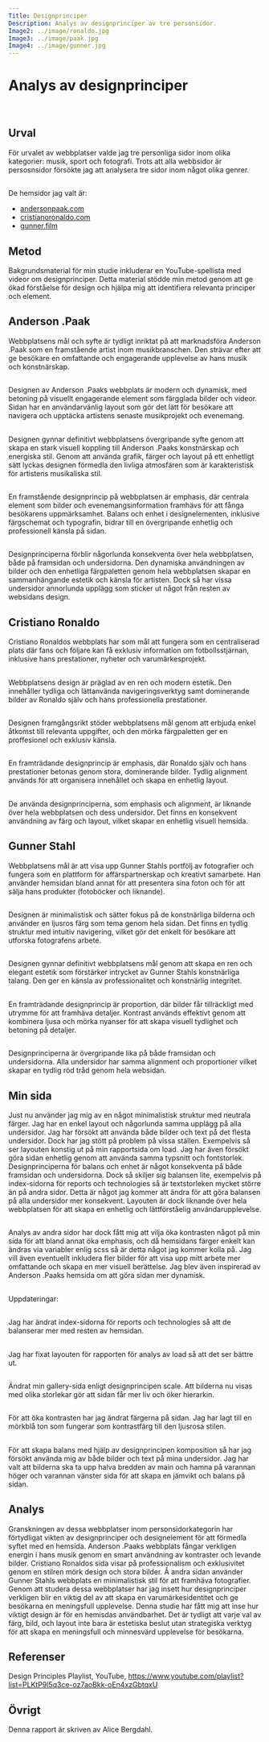```yaml
---
Title: Designprinciper
Description: Analys av designprinciper av tre personsidor.
Image2: ../image/ronaldo.jpg
Image3: ../image/paak.jpg
Image4: ../image/gunner.jpg
---
```


<div class="text-box box1full">
<h1>Analys av designprinciper</h1>


<br>
<h2> </h2>
<h2>Urval</h2>
För urvalet av webbplatser valde jag tre personliga sidor inom olika kategorier: musik, sport och fotografi. Trots att alla webbsidor är persosnsidor försökte jag att analysera tre sidor inom något olika genrer. 
<h2> </h2>
De hemsidor jag valt är:
<ul>
    <li><a href="https://andersonpaak.com/">andersonpaak.com</a></li>
    <li><a href="https://www.cristianoronaldo.com/#cr7">cristianoronaldo.com</a></li>
    <li><a href="https://www.gunner.film/">gunner.film</a></li>
</ul>
<h2> </h2>
<h2>Metod</h2>
Bakgrundsmaterial för min studie inkluderar en YouTube-spellista med videor om designprinciper. Detta material stödde min metod genom att ge ökad förståelse för design och hjälpa mig att identifiera relevanta principer och element.

</div>

<div class="right-box text-box box4">
<h2>Anderson .Paak</h2>
Webbplatsens mål och syfte är tydligt inriktat på att marknadsföra Anderson .Paak som en framstående artist inom musikbranschen. Den strävar efter att ge besökare en omfattande och engagerande upplevelse av hans musik och konstnärskap.
<h2> </h2>
Designen av Anderson .Paaks webbplats är modern och dynamisk, med betoning på visuellt engagerande element som färgglada bilder och videor. Sidan har en användarvänlig layout som gör det lätt för besökare att navigera och upptäcka artistens senaste musikprojekt och evenemang.
<h2> </h2>
Designen gynnar definitivt webbplatsens övergripande syfte genom att skapa en stark visuell koppling till Anderson .Paaks konstnärskap och energiska stil. Genom att använda grafik, färger och layout på ett enhetligt sätt lyckas designen förmedla den livliga atmosfären som är karakteristisk för artistens musikaliska stil.
<h2> </h2>
En framstående designprincip på webbplatsen är emphasis, där centrala element som bilder och evenemangsinformation framhävs för att fånga besökarens uppmärksamhet. Balans och enhet i designelementen, inklusive färgschemat och typografin, bidrar till en övergripande enhetlig och professionell känsla på sidan.
<h2> </h2>
Designprinciperna förblir någorlunda konsekventa över hela webbplatsen, både på framsidan och undersidorna. Den dynamiska användningen av bilder och den enhetliga färgpaletten genom hela webbplatsen skapar en sammanhängande estetik och känsla för artisten. Dock så har vissa undersidor annorlunda upplägg som sticker ut något från resten av websidans design. 

</div>

<div class="left-box text-box box5">
<h2>Cristiano Ronaldo</h2>
Cristiano Ronaldos webbplats har som mål att fungera som en centraliserad plats där fans och följare kan få exklusiv information om fotbollsstjärnan, inklusive hans prestationer, nyheter och varumärkesprojekt.
<h2> </h2>
Webbplatsens design är präglad av en ren och modern estetik. Den innehåller tydliga och lättanvända navigeringsverktyg samt dominerande bilder av Ronaldo själv och hans professionella prestationer.
<h2> </h2>
Designen framgångsrikt stöder webbplatsens mål genom att erbjuda enkel åtkomst till relevanta uppgifter, och den mörka färgpaletten ger en proffesionel och exklusiv känsla.
<h2> </h2>
En framträdande designprincip är emphasis, där Ronaldo själv och hans prestationer betonas genom stora, dominerande bilder. Tydlig alignment används för att organisera innehållet och skapa en enhetlig layout.
<h2> </h2>
De använda designprinciperna, som emphasis och alignment, är liknande över hela webbplatsen och dess undersidor. Det finns en konsekvent användning av färg och layout, vilket skapar en enhetlig visuell hemsida.

</div>

<div class="right-box text-box box8">
<h2>Gunner Stahl</h2>
Webbplatsens mål är att visa upp Gunner Stahls portfölj av fotografier och fungera som en plattform för affärspartnerskap och kreativt samarbete. Han använder hemsidan bland annat för att presentera sina foton och för att sälja hans produkter (fotoböcker och liknande).
<h2> </h2>
Designen är minimalistisk och sätter fokus på de konstnärliga bilderna och använder en ljusros färg som tema genom hela sidan. Det finns en tydlig struktur med intuitiv navigering, vilket gör det enkelt för besökare att utforska fotografens arbete.
<h2> </h2>
Designen gynnar definitivt webbplatsens mål genom att skapa en ren och elegant estetik som förstärker intrycket av Gunner Stahls konstnärliga talang. Den ger en känsla av professionalitet och konstnärlig integritet.
<h2> </h2>
En framträdande designprincip är proportion, där bilder får tillräckligt med utrymme för att framhäva detaljer. Kontrast används effektivt genom att kombinera ljusa och mörka nyanser för att skapa visuell tydlighet och betoning på detaljer.
<h2> </h2>
Designprinciperna är övergripande lika på både framsidan och undersidorna. Alla undersidor har samma alignment och proportioner vilket skapar en tydlig röd tråd genom hela websidan. 

</div>

<div class="text-box box9full">
<h2>Min sida</h2>
Just nu använder jag mig av en något minimalistisk struktur med neutrala färger. Jag har en enkel layout och någorlunda samma upplägg på alla undersidor. Jag har försökt att använda både bilder och text på det flesta undersidor. Dock har jag stött på problem på vissa ställen. Exempelvis så ser layouten konstig ut på min rapportsida om load. Jag har även försökt göra sidan enhetlig genom att använda samma typsnitt och fontstorlek.
Designprinciperna för balans och enhet är något konsekventa på både framsidan och undersidorna. Dock så skiljer sig balansen lite, exempelvis på index-sidorna för reports och technologies så är textstorleken mycket större än på andra sidor. Detta är något jag kommer att ändra för att göra balansen på alla undersidor mer konsekvent. Layouten är dock liknande över hela webbplatsen för att skapa en enhetlig och lättförståelig användarupplevelse. 

<h2> </h2>
Analys av andra sidor har dock fått mig att vilja öka kontrasten något på min sida för att bland annat öka emphasis, och då hemsidans färger enkelt kan ändras via variabler enlig scss så är detta något jag kommer kolla på. Jag vill även eventuellt inkludera fler bilder för att visa upp mitt arbete mer omfattande och skapa en mer visuell berättelse. Jag blev även inspirerad av Anderson .Paaks hemsida om att göra sidan mer dynamisk.
<h2> </h2>
Uppdateringar:
<h2> </h2>
Jag har ändrat index-sidorna för reports och technologies så att de balanserar mer med resten av hemsidan.
<h2> </h2>
Jag har fixat layouten för rapporten för analys av load så att det ser bättre ut. 
<h2> </h2>
Ändrat min gallery-sida enligt designprincipen scale. Att bilderna nu visas med olika storlekar gör att sidan får mer liv och öker hierarkin.
<h2> </h2>
För att öka kontrasten har jag ändrat färgerna på sidan. Jag har lagt till en mörkblå ton som fungerar som kontrastfärg till den ljusrosa stilen.
<h2> </h2>
För att skapa balans med hjälp av designprincipen komposition så har jag försökt använda mig av både bilder och text på mina undersidor. Jag har valt att bilderna ska ta upp halva bredden av main och hamna på varannan höger och varannan vänster sida för att skapa en jämvikt och balans på sidan.
<h2> </h2>
<h2>Analys</h2>
Granskningen av dessa webbplatser inom personsidorkategorin har förtydligat vikten av designprinciper och designelement för att förmedla syftet med en hemsida. Anderson .Paaks webbplats fångar verkligen energin i hans musik genom en smart användning av kontraster och levande bilder. Cristiano Ronaldos sida visar på professionalism och exklusivitet genom en stilren mörk design och stora bilder. Å andra sidan använder Gunner Stahls webbplats en minimalistisk stil för att framhäva fotografier. Genom att studera dessa webbplatser har jag insett hur designprinciper verkligen blir en viktig del av att skapa en varumärkesidentitet och ge besökarna en meningsfull upplevelse. Denna studie har fått mig att inse hur viktigt design är för en hemisdas användbarhet. Det är tydligt att varje val av färg, bild, och layout inte bara är estetiska beslut utan strategiska verktyg för att skapa en meningsfull och minnesvärd upplevelse för besökarna. 

<h2> </h2>
<h2>Referenser</h2>
Design Principles Playlist, YouTube, <a href="https://www.youtube.com/playlist?list=PLKtP9l5q3ce-oz7aoBkk-oEn4xzGbtqxU">https://www.youtube.com/playlist?list=PLKtP9l5q3ce-oz7aoBkk-oEn4xzGbtqxU</a>

<h2> </h2>
<h2>Övrigt</h2>
Denna rapport är skriven av Alice Bergdahl.
</div>